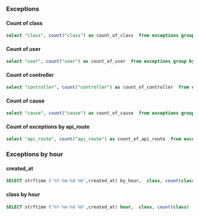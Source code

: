 ### Exceptions

#### Count of class
```sql
select "class", count("class") as count_of_class  from exceptions group by class order by  count_of_class desc;
```


#### Count of user
```sql
select "user", count("user") as count_of_user  from exceptions group by user order by  count_of_user desc;
```

#### Count of controller
```sql
select "controller", count("controller") as count_of_controller  from exceptions group by controller order by  count_of_controller desc;
```

#### Count of cause
```sql
select "cause", count("cause") as count_of_cause  from exceptions group by cause order by  count_of_cause desc;
```

#### Count of exceptions by api_route
```sql
select "api_route", count("api_route") as count_of_api_route  from exceptions group by api_route order by  count_of_api_route desc;
```

### Exceptions by hour

#### created_at

```sql
SELECT strftime ('%Y-%m-%d %H',created_at) by_hour,  class, count(class)  as class_exceptions_count  from exceptions group by class order by class_exceptions_count desc limit 20;
```



#### class by hour

```sql
SELECT strftime ('%Y-%m-%d %H',created_at) hour,  class, count(class)  class_exceptions_count  from exceptions  group by strftime ('%H',created_at), class;
```

